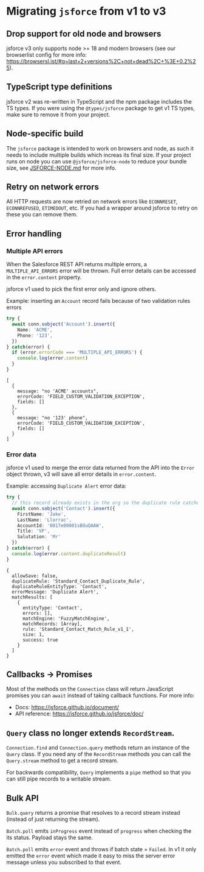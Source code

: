 # Migrating `jsforce` from v1 to v3

## Drop support for old node and browsers
jsforce v3 only supports node >= 18 and modern browsers (see our browserlist config for more info: https://browsersl.ist/#q=last+2+versions%2C+not+dead%2C+%3E+0.2%25).

## TypeScript type definitions

jsforce v2 was re-written in TypeScript and the npm package includes the TS types.
If you were using the `@types/jsforce` package to get v1 TS types, make sure to remove it from your project.

## Node-specific build

The `jsforce` package is intended to work on browsers and node, as such it needs to include multiple builds which increas its final size.
If your project runs on node you can use `@jsforce/jsforce-node` to reduce your bundle size, see [JSFORCE-NODE.md](./JSFORCE-NODE.md) for more info.

## Retry on network errors

All HTTP requests are now retried on network errors like `ECONNRESET`, `ECONNREFUSED`, `ETIMEDOUT`, etc.
If you had a wrapper around jsforce to retry on these you can remove them.

## Error handling

### Multiple API errors

When the Salesforce REST API returns multiple errors, a `MULTIPLE_API_ERRORS` error will be thrown.
Full error details can be accessed in the `error.content` property.

jsforce v1 used to pick the first error only and ignore others.

Example: inserting an `Account` record fails because of two validation rules errors
```typescript
try {
  await conn.sobject('Account').insert({
    Name: 'ACME',
    Phone: '123',
  })
} catch(error) {
  if (error.errorCode === 'MULTIPLE_API_ERRORS') {
    console.log(error.content)
  }
}
```
```
[
  {
    message: "no 'ACME' accounts",
    errorCode: 'FIELD_CUSTOM_VALIDATION_EXCEPTION',
    fields: []
  },
  {
    message: "no '123' phone",
    errorCode: 'FIELD_CUSTOM_VALIDATION_EXCEPTION',
    fields: []
  }
]
```

### Error data

jsforce v1 used to merge the error data returned from the API into the `Error` object thrown, v3 will save all error details in `error.content`.

Example: accessing `Duplicate Alert` error data:
```typescript
try {
  // this record already exists in the org so the duplicate rule catches it
  await conn.sobject('Contact').insert({
    FirstName: 'Jake',
    LastName: 'Llorrac',
    AccountId: '0017e00001sBOuQAAW',
    Title: 'VP',
    Salutation: 'Mr'
  })
} catch(error) {
  console.log(error.content.duplicateResult)
}
```
```
{
  allowSave: false,
  duplicateRule: 'Standard_Contact_Duplicate_Rule',
  duplicateRuleEntityType: 'Contact',
  errorMessage: 'Duplicate Alert',
  matchResults: [
    {
      entityType: 'Contact',
      errors: [],
      matchEngine: 'FuzzyMatchEngine',
      matchRecords: [Array],
      rule: 'Standard_Contact_Match_Rule_v1_1',
      size: 1,
      success: true
    }
  ]
}
```



## Callbacks -> Promises

Most of the methods on the `Connection` class will return JavaScript promises you can `await` instead of taking callback functions.
For more info:
  * Docs: https://jsforce.github.io/document/
  * API reference: https://jsforce.github.io/jsforce/doc/

## `Query` class no longer extends `RecordStream`.

`Connection.find` and `Connection.query` methods return an instance of the `Query` class.
If you need any of the `RecordStream` methods you can call the `Query.stream` method to get a record stream.

For backwards compatibility, `Query` implements a `pipe` method so that you can still pipe records to a writable stream.

## Bulk API

`Bulk.query` returns a promise that resolves to a record stream instead (instead of just returning the stream).

`Batch.poll` emits `inProgress` event instead of `progress` when checking the its status. Payload stays the same.

`Batch.poll` emits `error` event and throws if batch state = `Failed`.
In v1 it only emitted the `error` event which made it easy to miss the server error message unless you subscribed to that event.

